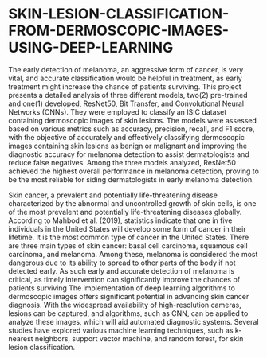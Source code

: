 # SKIN-LESION-CLASSIFICATION-FROM-DERMOSCOPIC-IMAGES-USING-DEEP-LEARNING
The early detection of melanoma, an aggressive form of cancer, is very vital, and accurate classification would be helpful in treatment, as early treatment might increase the chance of patients surviving. This project presents a detailed analysis of three different models, two(2) pre-trained and one(1) developed, ResNet50, Bit Transfer, and Convolutional Neural Networks (CNNs). They were employed to classify an ISIC dataset containing dermoscopic images of skin lesions. The models were assessed based on various metrics such as accuracy, precision, recall, and F1 score, with the objective of accurately and effectively classifying dermoscopic images containing skin lesions as benign or malignant and improving the diagnostic accuracy for melanoma detection to assist dermatologists and reduce false negatives. Among the three models analyzed, ResNet50 achieved the highest overall performance in melanoma detection, proving to be the most reliable for siding dermatologists in early melanoma detection. 

Skin cancer, a  prevalent and potentially life-threatening disease characterized by the abnormal and uncontrolled growth of skin cells, is one of the most prevalent and potentially life-threatening diseases globally. According to Mahbod et al. (2019), statistics indicate that one in five individuals in the United States will develop some form of cancer in their lifetime. It is the most common type of cancer in the United States. There are three main types of skin cancer: basal cell carcinoma, squamous cell carcinoma, and melanoma. Among these, melanoma is considered the most dangerous due to its ability to spread to other parts of the body if not detected early. As such early and accurate detection of melanoma is critical, as timely intervention can significantly improve the chances of patients surviving 
The implementation of deep learning algorithms to dermoscopic images offers significant potential in advancing skin cancer diagnosis. With the widespread availability of high-resolution cameras, lesions can be captured, and algorithms, such as CNN, can be applied to analyze these images, which will aid automated diagnostic systems. Several studies have explored various machine learning techniques, such as k-nearest neighbors, support vector machine, and random forest, for skin lesion classification. 

